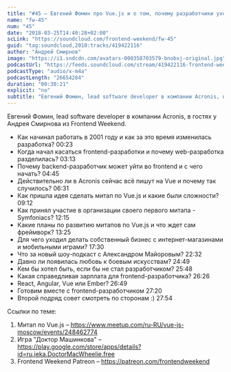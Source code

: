```yaml
---
title: "#45 – Евгений Фомин про Vue.js и о том, почему разработчики уходят из backend’а во frontend"
name: "fw-45"
num: "45"
date: "2018-03-25T14:40:28+02:00"
scLink: "https://soundcloud.com/frontend-weekend/fw-45"
guid: "tag:soundcloud,2010:tracks/419422116"
author: "Андрей Смирнов"
image: "https://i1.sndcdn.com/avatars-000358703579-bnobxj-original.jpg"
podcastUrl: "https://feeds.soundcloud.com/stream/419422116-frontend-weekend-fw-45.m4a"
podcastType: "audio/x-m4a"
podcastLength: "26654284"
duration: "00:30:21"
explicit: "no"
subtitle: "Евгений Фомин, lead software developer в компании Acronis, в гостях у Андрея Смирнова из Frontend Weekend.  "
---
```

Евгений Фомин, lead software developer в компании Acronis, в гостях у Андрея Смирнова из Frontend Weekend.  

- Как начинал работать в 2001 году и как за это время изменилась разработка? 00:23
- Когда начал касаться frontend-разработки и почему web-разработка разделилась? 03:13
- Почему backend-разработчик может уйти во frontend и с чего начать? 04:45
- Действительно ли в Acronis сейчас всё пишут на Vue и почему так случилось? 06:31
- Как пришла идея сделать митап по Vue.js и какие были сложности? 09:12
- Как принял участие в организации своего первого митапа - Symfoniacs? 12:15
- Какие планы по развитию митапов по Vue.js и что ждет сам фреймворк? 13:25
- Для чего уходил делать собственный бизнес с интернет-магазинами и мобильными играми? 17:30
- Что за новый шоу-подкаст с Александром Майоровым? 22:32
- Давно ли появилась любовь к боевым искусствам? 24:49
- Кем бы хотел быть, если бы не стал разработчиком? 25:48
- Какая справедливая зарплата для frontend-разработчика? 26:26
- React, Angular, Vue или Ember? 26:49
- Готовим вместе с frontend-разработчиком 27:20
- Второй подряд совет смотреть по сторонам :) 27:54

Ссылки по теме:
1) Митап по Vue.js – https://www.meetup.com/ru-RU/vue-js-moscow/events/248462774
2) Игра "Доктор Машинкова" – https://play.google.com/store/apps/details?id=ru.jeka.DoctorMacWheelie.free
3) Frontend Weekend Patreon – https://patreon.com/frontendweekend